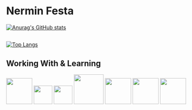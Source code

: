 # Nermin Festa
[![Anurag's GitHub stats](https://github-readme-stats.vercel.app/api?username=Nermin-del&count_private=true&show_icons=true&theme=tokyonight)
](https://github.com/Nermin-del/github-readme-stats)

##

[![Top Langs](https://github-readme-stats.vercel.app/api/top-langs/?username=Nermin-del&layout=compact&theme=dark&card_width=450)](https://github.com/Nermin-del/github-readme-stats)

## Working With & Learning
<span><img src="https://upload.wikimedia.org/wikipedia/commons/thumb/6/61/HTML5_logo_and_wordmark.svg/512px-HTML5_logo_and_wordmark.svg.png" width="70px" ></span>
<span><img src="https://upload.wikimedia.org/wikipedia/commons/thumb/3/3d/CSS.3.svg/730px-CSS.3.svg.png" width="50px" ></span>
<span><img src="https://upload.wikimedia.org/wikipedia/commons/thumb/d/d4/Javascript-shield.svg/397px-Javascript-shield.svg.png" width="50px" ></span>
<span><img src="https://upload.wikimedia.org/wikipedia/commons/thumb/a/a7/React-icon.svg/1280px-React-icon.svg.png" width="80px" ></span>
<span><img src="https://upload.wikimedia.org/wikipedia/commons/thumb/b/b2/Bootstrap_logo.svg/2560px-Bootstrap_logo.svg.png" width="70px" ></span>
<span><img src="https://www.cnjobs.dk/drupal/sites/default/files/2019-01/csharp-01.png" width="70px" ></span>
<span><img src="https://upload.wikimedia.org/wikipedia/commons/thumb/e/ee/.NET_Core_Logo.svg/1200px-.NET_Core_Logo.svg.png" width="70px" ></span>
